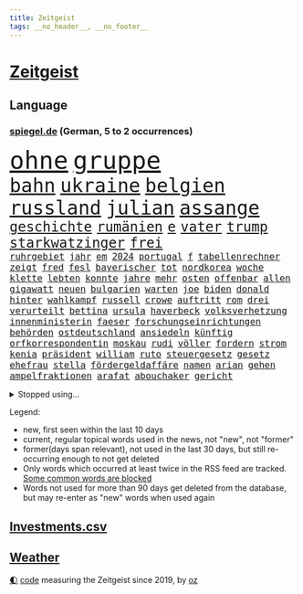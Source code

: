 ```yaml
---
title: Zeitgeist
tags: __no_header__, __no_footer__
---
```


# [Zeitgeist](https://oliz.io/zeitgeist/)

## Language

<h3><a href="https://www.spiegel.de" target="_blank">spiegel.de</a> (German, 5 to 2 occurrences)</h3>
<p style="font-family:monospace">
<span style="font-size:32pt"><a href="news_links.html#ohne" class="current">ohne</a></span>
<span style="font-size:32pt"><a href="news_links.html#gruppe" class="current">gruppe</a></span>
<br>
<span style="font-size:25pt"><a href="news_links.html#bahn" class="current">bahn</a></span>
<span style="font-size:25pt"><a href="news_links.html#ukraine" class="current">ukraine</a></span>
<span style="font-size:25pt"><a href="news_links.html#belgien" class="current">belgien</a></span>
<span style="font-size:25pt"><a href="news_links.html#russland" class="current">russland</a></span>
<span style="font-size:25pt"><a href="news_links.html#julian" class="current">julian</a></span>
<span style="font-size:25pt"><a href="news_links.html#assange" class="current">assange</a></span>
<br>
<span style="font-size:18pt"><a href="news_links.html#geschichte" class="current">geschichte</a></span>
<span style="font-size:18pt"><a href="news_links.html#rumänien" class="current">rumänien</a></span>
<span style="font-size:18pt"><a href="news_links.html#e" class="current">e</a></span>
<span style="font-size:18pt"><a href="news_links.html#vater" class="current">vater</a></span>
<span style="font-size:18pt"><a href="news_links.html#trump" class="current">trump</a></span>
<span style="font-size:18pt"><a href="news_links.html#starkwatzinger" class="current">starkwatzinger</a></span>
<span style="font-size:18pt"><a href="news_links.html#frei" class="current">frei</a></span>
<br>
<span style="font-size:12pt"><a href="news_links.html#ruhrgebiet" class="current">ruhrgebiet</a></span>
<span style="font-size:12pt"><a href="news_links.html#jahr" class="current">jahr</a></span>
<span style="font-size:12pt"><a href="news_links.html#em" class="current">em</a></span>
<span style="font-size:12pt"><a href="news_links.html#2024" class="current">2024</a></span>
<span style="font-size:12pt"><a href="news_links.html#portugal" class="current">portugal</a></span>
<span style="font-size:12pt"><a href="news_links.html#f" class="current">f</a></span>
<span style="font-size:12pt"><a href="news_links.html#tabellenrechner" class="new">tabellenrechner</a></span>
<span style="font-size:12pt"><a href="news_links.html#zeigt" class="current">zeigt</a></span>
<span style="font-size:12pt"><a href="news_links.html#fred" class="new">fred</a></span>
<span style="font-size:12pt"><a href="news_links.html#fesl" class="new">fesl</a></span>
<span style="font-size:12pt"><a href="news_links.html#bayerischer" class="current">bayerischer</a></span>
<span style="font-size:12pt"><a href="news_links.html#tot" class="current">tot</a></span>
<span style="font-size:12pt"><a href="news_links.html#nordkorea" class="current">nordkorea</a></span>
<span style="font-size:12pt"><a href="news_links.html#woche" class="current">woche</a></span>
<span style="font-size:12pt"><a href="news_links.html#klette" class="current">klette</a></span>
<span style="font-size:12pt"><a href="news_links.html#lebten" class="new">lebten</a></span>
<span style="font-size:12pt"><a href="news_links.html#konnte" class="current">konnte</a></span>
<span style="font-size:12pt"><a href="news_links.html#jahre" class="current">jahre</a></span>
<span style="font-size:12pt"><a href="news_links.html#mehr" class="current">mehr</a></span>
<span style="font-size:12pt"><a href="news_links.html#osten" class="current">osten</a></span>
<span style="font-size:12pt"><a href="news_links.html#offenbar" class="current">offenbar</a></span>
<span style="font-size:12pt"><a href="news_links.html#allen" class="current">allen</a></span>
<span style="font-size:12pt"><a href="news_links.html#gigawatt" class="new">gigawatt</a></span>
<span style="font-size:12pt"><a href="news_links.html#neuen" class="current">neuen</a></span>
<span style="font-size:12pt"><a href="news_links.html#bulgarien" class="current">bulgarien</a></span>
<span style="font-size:12pt"><a href="news_links.html#warten" class="current">warten</a></span>
<span style="font-size:12pt"><a href="news_links.html#joe" class="current">joe</a></span>
<span style="font-size:12pt"><a href="news_links.html#biden" class="current">biden</a></span>
<span style="font-size:12pt"><a href="news_links.html#donald" class="current">donald</a></span>
<span style="font-size:12pt"><a href="news_links.html#hinter" class="current">hinter</a></span>
<span style="font-size:12pt"><a href="news_links.html#wahlkampf" class="current">wahlkampf</a></span>
<span style="font-size:12pt"><a href="news_links.html#russell" class="new">russell</a></span>
<span style="font-size:12pt"><a href="news_links.html#crowe" class="new">crowe</a></span>
<span style="font-size:12pt"><a href="news_links.html#auftritt" class="current">auftritt</a></span>
<span style="font-size:12pt"><a href="news_links.html#rom" class="current">rom</a></span>
<span style="font-size:12pt"><a href="news_links.html#drei" class="current">drei</a></span>
<span style="font-size:12pt"><a href="news_links.html#verurteilt" class="current">verurteilt</a></span>
<span style="font-size:12pt"><a href="news_links.html#bettina" class="current">bettina</a></span>
<span style="font-size:12pt"><a href="news_links.html#ursula" class="current">ursula</a></span>
<span style="font-size:12pt"><a href="news_links.html#haverbeck" class="current">haverbeck</a></span>
<span style="font-size:12pt"><a href="news_links.html#volksverhetzung" class="current">volksverhetzung</a></span>
<span style="font-size:12pt"><a href="news_links.html#innenministerin" class="current">innenministerin</a></span>
<span style="font-size:12pt"><a href="news_links.html#faeser" class="current">faeser</a></span>
<span style="font-size:12pt"><a href="news_links.html#forschungseinrichtungen" class="new">forschungseinrichtungen</a></span>
<span style="font-size:12pt"><a href="news_links.html#behörden" class="current">behörden</a></span>
<span style="font-size:12pt"><a href="news_links.html#ostdeutschland" class="current">ostdeutschland</a></span>
<span style="font-size:12pt"><a href="news_links.html#ansiedeln" class="current">ansiedeln</a></span>
<span style="font-size:12pt"><a href="news_links.html#künftig" class="current">künftig</a></span>
<span style="font-size:12pt"><a href="news_links.html#orfkorrespondentin" class="new">orfkorrespondentin</a></span>
<span style="font-size:12pt"><a href="news_links.html#moskau" class="current">moskau</a></span>
<span style="font-size:12pt"><a href="news_links.html#rudi" class="current">rudi</a></span>
<span style="font-size:12pt"><a href="news_links.html#völler" class="current">völler</a></span>
<span style="font-size:12pt"><a href="news_links.html#fordern" class="current">fordern</a></span>
<span style="font-size:12pt"><a href="news_links.html#strom" class="current">strom</a></span>
<span style="font-size:12pt"><a href="news_links.html#kenia" class="current">kenia</a></span>
<span style="font-size:12pt"><a href="news_links.html#präsident" class="current">präsident</a></span>
<span style="font-size:12pt"><a href="news_links.html#william" class="current">william</a></span>
<span style="font-size:12pt"><a href="news_links.html#ruto" class="new">ruto</a></span>
<span style="font-size:12pt"><a href="news_links.html#steuergesetz" class="new">steuergesetz</a></span>
<span style="font-size:12pt"><a href="news_links.html#gesetz" class="current">gesetz</a></span>
<span style="font-size:12pt"><a href="news_links.html#ehefrau" class="current">ehefrau</a></span>
<span style="font-size:12pt"><a href="news_links.html#stella" class="new">stella</a></span>
<span style="font-size:12pt"><a href="news_links.html#fördergeldaffäre" class="new">fördergeldaffäre</a></span>
<span style="font-size:12pt"><a href="news_links.html#namen" class="current">namen</a></span>
<span style="font-size:12pt"><a href="news_links.html#arian" class="current">arian</a></span>
<span style="font-size:12pt"><a href="news_links.html#gehen" class="current">gehen</a></span>
<span style="font-size:12pt"><a href="news_links.html#ampelfraktionen" class="new">ampelfraktionen</a></span>
<span style="font-size:12pt"><a href="news_links.html#arafat" class="new">arafat</a></span>
<span style="font-size:12pt"><a href="news_links.html#abouchaker" class="new">abouchaker</a></span>
<span style="font-size:12pt"><a href="news_links.html#gericht" class="current">gericht</a></span>
</p>
<details>
<summary>Stopped using...</summary>
<p class="former" style="font-size:12pt">
bank(1344) schnellcheck(1344) 75(1343) alexej(1343) appelliert(1343) himmel(1343) nawalny(1343) verschiedene(1343) wolfsburg(1343) positiv(1342) geboren(1341) myanmar(1341) solle(1341) öffentlich(1341) eingereicht(1340) endet(1340) gerüchte(1340) vereinigten(1340) aktien(1339) berg(1339) früherer(1339) lisa(1339) philippinen(1339) tesla(1339) usregierung(1339) verlängern(1339) verstorbenen(1339) 22(1338) bundesrepublik(1338) freiheitsstrafe(1338) hielt(1338) liverpool(1338) neuseeland(1338) san(1338) tieren(1338) alpen(1337) digitalisierung(1337) infektion(1337) tötet(1337) veranstaltung(1337) angeklagter(1336) republikaner(1336) schadet(1336) unabhängige(1336) öffnen(1336) depressionen(1335) erhielt(1335) gewaltig(1335) klubs(1335) sebastian(1335) illegal(1334) infektionen(1334) kreis(1334) militärs(1334) ard(1333) künstler(1333) langer(1333) material(1333) patienten(1333) sc(1333) schwierigkeiten(1333) technik(1333) ersetzen(1332) i(1332) jagd(1332) benzin(1331) dezember(1331) erkrankt(1331) illegalen(1331) januar(1331) kollaps(1331) vorübergehend(1331) ausbau(1330) chefin(1330) klein(1330) leyen(1330) opfern(1330) persönlich(1330) plädiert(1330) riss(1330) saarland(1330) vorsprung(1330) enthüllt(1329) ermöglichen(1329) freiburg(1329) verfügung(1329) lkw(1328) 29(1327) fragt(1327) türkische(1327) werke(1327) freilassung(1326) geschäftsführer(1326) langfristig(1326) ausmaß(1325) distanz(1325) zweimal(1325) mitteln(1324) nachfrage(1324) schwierige(1324) überholt(1324) einreise(1323) staatliche(1323) ägypten(1323) meinen(1321) sozialdemokraten(1321) herr(1320) abgelehnt(1318) anzeichen(1318) großem(1318) lücke(1318) rückzug(1318) weckt(1318) dar(1317) gesamten(1316) außerhalb(1313) katar(1313) top(1312) behalten(1311) rang(1310) wachsen(1310) sichert(1309) training(1309) journalist(1305) schützt(1305) thüringer(1304) niedrig(1302) versorgung(1297) gehabt(1296) abgeschlossen(1295) tuchel(1295) gewarnt(1294) kontert(1290) teuren(1287) leiter(1256) polizeiruf(1246) 95(1236) gewinne(1235) orte(1176) gebeten(1164) enthalten(1151) mitverantwortlich(1151) werte(1141) abgegeben(1117) ausnahme(1081) polnischen(1046) umkämpften(1028) exil(1022) realität(1019) hoffenheim(1016) moderner(1014) gefiel(998) gewandt(994) worum(979) grünenpolitiker(975) krankenkassen(969) spezielle(967) hendrik(966) halbes(959) ungewöhnliche(949) inklusive(945) euländer(944) gestört(937) militärischen(928) auge(926) außenministerium(915) zufall(915) beschossen(910) buschmann(898) erschwert(895) propaganda(888) verschwinden(883) bonn(873) schwieriger(869) verweist(865) filmemacher(864) positiven(847) flughäfen(845) 40000(844) transparenz(840) triumphiert(840) eingetroffen(815) typ(811) todes(810) 34(808) patrick(807) finanzierung(800) indem(794) verhängnis(760) westjordanland(757) computer(750) sinne(749) kaiserslautern(746) hadert(744) tiefer(738) irans(733) verhaftung(731) andrew(726) weltrekord(725) gegenwart(721) neustart(721) justizminister(716) zuwanderung(714) trans(708) erdbeben(699) landwirtschaft(694) ähnlichen(691) chinesen(688) protestbewegung(675) heidenheim(673) lebenslange(661) gewässer(649) kriminalität(635) freigegeben(632) tel(629) monika(627) psychologin(620) aviv(618) eineinhalb(608) festgehalten(607) staatsanwalt(607) prien(601) auszeichnung(599) großeinsatz(598) rückstand(595) geschmack(584) pistole(570) finanzaufsicht(567) böhmermann(566) abbauen(560) abwehr(557) fenster(557) lauter(557) mitgliedern(555) 47(553) kritikern(552) strafanzeige(551) marcel(548) check(546) jahresbeginn(544) internationalem(542) trauern(541) bewaffneten(537) überschritten(537) dreier(536) 16jährige(534) heimische(529) viertagewoche(527) pokal(525) kongo(523) fassen(516) dauer(512) cem(510) özdemir(510) autofahren(495) floh(494) freiwillige(486) handwerker(483) vorwurfs(482) 51(479) saintgermain(479) green(478) alonso(477) unruhe(477) zuckerberg(471) verstoß(463) ausweitung(460) atomwaffen(458) rio(458) austritt(457) wagenknechts(454) gesprächen(451) südwesten(446) beides(444) ebrahim(443) parks(443) heimlich(437) 2027(436) diplomatische(434) zittern(432) gründung(431) angerichtet(430) zeuge(427) fußballverband(425) rahmen(423) 13jährige(422) samuel(415) einsturz(412) getrieben(408) beine(407) intensivstation(405) 8000(402) optimismus(399) begleitete(398) lied(397) expertengremium(394) aufsteiger(393) ereignis(390) rechter(390) zürich(390) protestierten(386) inhaftierte(383) mohammed(378) popp(376) verfassung(376) angelegt(374) brandanschlag(374) gestrandet(374) mangelnden(368) saudische(367) mysteriöse(366) verurteilen(366) familienvater(363) politologe(363) moschee(361) budget(359) älterer(359) aleksandar(357) einbringen(357) renommierten(357) wiesbaden(357) 2013(352) verrückt(352) abends(350) drückt(350) toronto(350) vergessene(349) tierwohl(348) vorbilder(348) lieferten(346) preiserhöhung(345) polizeigewahrsam(344) busfahrer(342) verlief(338) weltmeisterschaft(334) zulieferer(334) bewerbungen(331) eauto(331) goldene(331) klassische(331) stockt(330) übereinstimmenden(330) verkaufte(329) unterbunden(328) metropole(326) schwitzen(324) andré(321) geflohen(318) week(318) skurriler(317) unterscheiden(315) wirtschaftsweise(312) instagrampost(310) albtraum(309) erschien(308) tunnel(308) maximal(307) grünheide(305) winde(304) lady(302) kranke(301) hunden(300) militärjunta(299) pablo(299) wirbel(297) erlaubnis(296) xabi(296) holstein(295) geschäftsleute(292) asylsuchende(290) aufstehen(290) betrogen(290) akzeptiert(289) niederlegen(289) leser(287) amerikanischen(286) unbeeindruckt(285) gestiegenen(282) burkina(281) eiffelturm(281) faso(281) umgehend(280) abstiegskampf(279) rekordtief(279) rechtsextremisten(278) gewechselt(277) knacken(277) vorzugehen(277) onkel(276) franziska(275) dient(273) erweitern(273) schlechtesten(273) indiz(272) verfahrens(271) gastronomie(268) gerechter(268) achtzigerjahren(267) vettel(266) 99(265) auftritte(265) reformiert(265) bischof(263) isst(262) harsche(261) qualifikation(261) sekunde(260) sportlich(260) gerald(257) mützenich(257) gefolgt(256) ukrainekriegs(254) einzelnen(252) kommissionspräsidentin(252) darstellung(250) inselstaat(248) turbulenzen(247) weitreichenden(247) hilfsgüter(246) militäroffensive(246) uskongress(244) schenkt(243) ultrarechten(242) einlegen(240) gerechnet(240) kundgebungen(239) unternehmens(238) ausfälle(237) charkiw(235) sicherheitsvorkehrungen(235) kommissarin(233) vielfältig(231) überfällig(231) krebsdiagnose(230) dunklen(229) versagt(229) willkommen(228) gewähren(226) videobotschaft(225) 1100(224) eingedrungen(224) hamasanführer(223) israelgazanews(223) massaker(223) führerscheinprüfung(222) großzügigen(222) verbotenen(221) ingo(220) mohammad(220) sicherheitsgründen(220) beteuert(219) dokument(219) spdpolitikerin(219) tatortvote(218) positioniert(217) beeindruckend(216) vaude(216) club(215) munter(215) zuständig(215) furchtbar(213) verwenden(213) spieltag(212) synagoge(212) kiboom(211) andrzej(209) duda(209) artikel(207) häme(207) mitarbeiterinnen(207) arbeitsrecht(206) fußballwelt(206) versorgen(206) eingelegt(205) hamasmassaker(204) zeitgemäß(204) 102(203) 16jährigen(203) freiem(203) kopie(203) sportvorstand(202) kanzlerkandidat(201) beendete(200) emma(200) wisconsin(199) aggressiver(198) autorität(198) gespalten(198) 240(197) gewaltsam(197) freitagmorgen(196) gestritten(196) haken(196) spdfraktionschef(196) tränen(196) 37jährige(195) britisches(195) eingestürzten(194) stone(194) kleider(193) gazakriegs(191) ließe(191) trainerwechsel(191) gesetzesänderung(190) lokführern(190) sammelte(190) ungeschlagen(190) psychologe(188) brandbrief(187) sowohl(187) norbert(185) staatsstreich(185) christlichen(184) flaggen(184) islamische(184) klugen(184) bedrängnis(183) geklagt(183) chan(181) dr(181) niko(180) wahre(179) gebilligt(177) mindestlohn(177) prize(177) größe(175) positives(174) professionelle(174) profitierte(174) vergleichsweise(174) walk(174) durchgeführt(173) wow(172) staatssekretär(170) brasilianische(169) erhöhter(169) schokolade(169) uganda(169) aktivistinnen(168) besitzen(168) blockbuster(168) brehme(168) machtwechsel(166) oslo(166) winzigen(166) guardiola(165) putingegner(164) 1945(163) finanziellen(163) interessieren(163) lesbische(163) nominierungen(163) gezahlt(162) verzicht(162) masterplan(161) plötzlichen(161) verkünden(161) behandlung(160) tanzt(160) geringere(157) stürmt(157) luftraum(156) natogebiet(156) befassen(155) geldern(155) auslaufen(154) herber(154) prag(154) sand(154) hansa(153) high(152) kreise(152) pavlović(152) slowene(152) 180(151) erkranken(151) verstörende(151) kriegsschiff(150) schieben(150) gründet(149) pep(149) vorm(147) passagier(145) 1999(144) spdmann(144) verstorbene(144) hamasführer(143) mossad(143) verunglückten(143) format(142) militärübungen(142) patzer(142) schritten(142) chrome(141) riad(141) 122(140) niedriger(140) presley(140) bestürzung(139) dating(139) generalstabschef(139) sowieso(139) alkoholfreie(138) beeinflusst(138) beschädigen(138) sächsische(138) anlässlich(137) berühmteste(137) igh(137) landsmann(137) spannend(137) dreh(136) haag(136) notlandung(136) senator(136) südkoreanischen(136) priscilla(135) ten(134) begraben(133) gewidmet(133) langes(133) anwesend(132) festivals(132) michel(132) nachholbedarf(132) filmfestspiele(131) indes(131) remigrationstreffen(131) trainersuche(131) groteske(130) rechtsaußenpartei(130) afdmitarbeiter(129) bayerntrainer(129) quälen(129) hochrangige(127) uvalde(127) angesetzt(125) militärflugzeug(123) wüste(123) clan(121) fazit(121) klassenfahrt(121) selbstkritik(121) stützt(120) moreno+1(119) fa(118) omen(118) provisorischen(118) south(118) verdiente(118) verewigt(118) verbotene(117) vietnam(117) konkretes(115) therapeuten(114) wiederaufnahme(114) gekrönt(113) peinlichen(113) fressen(112) israelkritik(112) saisonende(112) umgekehrt(112) unogericht(112) wohnmobil(112) konstruiert(111) partnern(111) thron(111) angeordnet(110) fahrlässiger(110) vorgesehen(110) gouverneurin(109) abwehrkampf(108) solches(108) zusammengekommen(108) zitate(107) digitalpakt(106) fertig(106) leverkusens(106) plädoyers(106) zuschlagen(106) lyon(105) schädel(105) spielraum(105) anton(104) erfolgsgeschichte(104) hofreiter(104) michail(104) netanyahuregierung(104) riesiger(104) superlative(104) wahlkampfveranstaltung(104) ladung(103) leuchtturmwärter(103) auszeit(102) erhältlich(102) schwarzmeerflotte(102) ausmacht(101) betrunken(101) forster(101) geführten(101) stürze(101) basketballerinnen(100) popikone(100) ausverkauf(99) erreichte(99) investoreneinstieg(99) sohns(99) virus(99) friedhelm(98) funkel(98) lügner(98) möglichkeit(98) spitzen(98) usmedien(98) änderte(98) skurrile(97) sätze(97) account(95) menschenrechtsaktivistin(95) belohnung(94) eingefangen(94) steinen(94) unglücksfall(94) irritationen(93) leib(93) regisseure(93) restaurant(93) tods(93) 1978(92) auffälligen(92) djirsarai(92) ideologie(92) kremltruppen(92) multimillionär(92) vorgeführt(92) biss(91) kostete(91) usarmee(91) zig(91) durchsetzt(90) fürchte(90) operationen(90) running(90) tvshow(90) ausgangs(89) engen(89) esasatellit(89) fotografiert(89) gesundheitsrisiko(89) glasner(89) mls(89) philosophie(89) vereitelt(89) erhielten(88) inspirierte(88) prüfer(88) choreograf(87) gebt(87) staatspräsident(87) vizebürgermeister(87) gehäuft(86) gummibärchen(86) trek(86) aktualisiert(85) alec(85) baldwin(85) erfolgreicher(85) fehlender(85) filmset(85) kamerafrau(85) pogačar(85) tadej(85) abgespielt(84) alleingang(84) authentisch(84) dramé(84) lokalpolitiker(84) mouhamed(84) anstatt(83) erdrutsche(83) thriller(83) atpturnier(82) bankrott(82) formel1weltmeisters(82) gelöscht(82) lahmlegt(82) löhne(82) werkzeuge(82) 18jährigen(81) eilt(81) geheimpläne(81) gleichzusetzen(81) internen(81) konzertkarten(81) korruptionsskandal(81) lords(81) lunge(81) mongolei(81) nordrheinwestfalens(81) oberhaus(81) platzwunde(81) roberto(81) statistiken(81) traditionell(81) tue(81) ali(80) führers(80) gesunde(80) kapitalismus(80) khamenei(80) singapur(80) verkündeten(80) vizepräsident(80) euabgeordneten(79) heilige(79) kriegsführung(79) psychisch(79) veraltet(79) ästhetik(79) ferraripilot(78) gleisbett(78) grundsätzlichen(78) schmerzensgeld(78) wahren(78) aufsichtsrat(77) formel1rennen(77) härteste(77) imola(77) mail(77) missbrauchsfällen(77) moore(77) provokateur(77) republikanischer(77) zulieferern(77) bielefelder(76) boss(76) deftige(76) joggerin(76) lebenskosten(76) athletin(75) bauträger(75) dominierte(75) hauptpreis(75) hinterlegt(75) laxe(75) mischung(75) nazi(75) reiht(75) andi(74) matchwinner(74) nordseeinsel(74) ogunleye(74) rechtsradikale(74) blanche(73) erliegen(73) kuriosum(73) mehrjährigen(73) superbowlchampion(73) tragödie(73) afdschiedsgericht(72) auftreten(72) benötige(72) europapolitiker(72) eyes(72) francis(72) nackter(72) neuzeit(72) nicolaus(72) schöne(72) subkultur(72) verdächtig(72) vergreift(72) abitur(71) auckland(71) betrügern(71) hiv(71) ibrahim(71) infizierten(71) innenpolitisch(71) ko(71) richtlinien(71) schnitzer(71) ausgelaufen(70) hetzt(70) wade(70) bombardierte(69) geschoben(69) radprofi(69) verängstigte(69) afdrechtsaußen(68) ausstrahlen(68) bestandteil(68) fester(68) friedens(68) genie(68) höchst(68) inkrafttreten(68) pocher(68) schusselig(68) wirklichkeit(68) hilfsgütern(67) shapps(67) slash(67) steilvorlage(67) arbeitszeiten(66) arkadi(66) beschlagnahmung(66) bodemann(66) duelle(66) litauische(66) wolosch(66) anzuerkennen(65) brd(65) gegenseitigen(65) geländewagen(65) herrscher(65) aktienhandel(64) alias(64) clubs(64) dialog(64) impfen(64) kategorien(64) systematische(64) force(63) giro(63) justizministerin(63) kartellklage(63) slowenische(63) verläuft(63) verunsicherung(63) abgeriegelt(62) entbrannt(62) prägend(62) alphabet(61) kroos'(61) streich(61) terrororganisationen(61) wmheld(61) überführt(61) fußballers(60) klimaprotest(60) schwimmende(60) üblich(60) bestechlichkeit(59) chips(59) elektromobilität(59) empfinden(59) friedensnobelpreisträgerin(59) ivan(59) klimaschützer(59) ressourcen(59) gesenkt(58) konstellation(58) mental(58) olympique(58) aitana(57) bock(57) denkbar(57) grobe(57) höhenmeter(57) hündin(57) schweigegeldaffäre(57) besichtigung(56) blue(56) ethikrats(56) hildesheim(56) platzverweise(56) belebt(55) berufungsantrag(55) indirekten(55) jenny(55) superhelden(55) ungewissheit(55) abtrünnigen(54) brasilianischer(54) etablierte(54) kampfdrohnen(54) trinkt(54) verweigern(54) 2005(53) dfbpokalfinale(52) hunderttausenden(52) id(52) rettungsarbeiten(52) wetterlage(52) chronischer(51) grundsteuerreform(51) rheinische(51) amir(50) beantragten(50) finn(50) huckleberry(50) toiletten(50) entlohnung(49) haushalten(49) lachgas(49) oligarch(49) pokalfinale(49) rädelsführer(49) schwertun(49) sozialausgaben(49) vechta(49) verunsichert(49) erdstöße(48) hollywoodschauspielerin(48) kinderzimmer(48) louk(48) melonis(48) shani(48) 40jährige(47) anlegestelle(47) dschihadisten(47) d’italia(47) einflussreichsten(47) nobelpreis(47) regierungsmitglieder(47) reporters(47) ruder(47) saturn(47) vollbracht(47) wahlheimat(47) luftschlag(46) radprofis(46) sauer(46) verkäufer(46) witz(46) bundesvorstand(45) cannes(45) dárdai(45) elfmeterschießen(45) fischkutter(45) gewalttätigen(45) jugendkriminalität(45) neapel(45) pál(45) schulamoklauf(45) spielmanipulation(45) 63jährigen(44) beck(44) engel(44) gültiges(44) kampfbrigade(44) kontrollen(44) piraten(44) staatsfernsehen(44) uran(44) diplomatischen(43) obdachlosen(43) spielfilm(43) sportminister(43) talmon(43) verbinden(43) vergeltungsschlag(43) völkerrechtler(43) ausgeübt(42) coppola(42) erreger(42) fridman(42) kreativen(42) reizen(42) strafstoß(42) bildete(41) darstellt(41) millionenstrafe(41) nachteil(41) spannender(41) evakuieren(39) radioaktiver(39) stuhl(39) tigermücke(39) besuchte(38) diddy(38) düstere(38) einschüchtern(38) entbunden(38) patriots(38) sean(38) sportwissenschaftler(38) verlassene(38) vorsorge(38) abiturprüfungen(37) flutgebiet(37) industriegebiet(37) massensterben(37) sander(37) veranstaltet(37) agentengesetz(36) bistum(36) curry(36) eingestürzt(36) georgische(36) presserat(36) roboterhund(36) stephen(36) vereinbaren(36) wohnungsnot(36) amirabdollahian(35) beweist(35) charakter(35) dienstagmittag(35) doppelnamen(35) europapokal(35) furios(35) nachbar(35) permanent(35) rumpf(35) verblüfft(35) vorhergesagt(35) wolfsburgs(35) aufhebung(34) depression(34) kabel(34) menschheit(34) salman(34) scheffler(34) scottie(34) begrenzten(33) erlebten(33) escobar(33) filmbiografie(33) jawort(33) verirrt(33) baumeister(32) dmitri(32) ermahnt(32) spargel(32) ungeschlagenserie(32) unterschreibt(32) 56jährige(31) di(31) dua(31) lipa(31) verbotener(31) afdlandtagsabgeordneter(30) beschimpfungen(30) cremig(30) diamond(30) geflüchteter(30) techkonzern(30) gag(29) juventus(29) kneipe(29) spitzenklub(29) stalking(29) veranstaltungen(29) chinafreundlichen(28) schwerwiegende(28) stimmungstest(28) symbolpolitik(28) underdog(28) anliegen(27) bergführer(27) blutigen(27) bundesligasaison(27) böller(27) hals(27) ham(27) jammert(27) kami(27) rita(27) sherpa(27) wehen(27) arbeiteten(26) bauministerin(26) berühmtester(26) boomenden(26) cduwahlplakate(26) geschreddert(26) sbahnhof(26) sportlerinnen(26) späteren(26) umfahren(26) vertuscht(26) weiterbetrieb(26) buhrufe(25) distanzierte(25) jauch(25) joschka(25) mutterschutz(25) packt(25) russlandukrainenews(25) wahlrechtsreform(25) wenigstens(25) entgegenkommen(24) entzauberung(24) megastar(24) schlammschlacht(24) südamerika(24) veraltete(24) verpassten(24) vogelgrippe(24) weibchen(24) zwickau(24) abnehmspritze(23) androidhandys(23) aufgegangen(23) booker(23) entgangen(23) ergibt(23) lebenserwartung(23) psychologen(23) slogans(23) sylvia(23) voraussetzungen(23) chats(22) holprig(22) mitstreiter(22) wüst(22) ausbreitung(21) d'italia(21) fehlendes(21) gerüchten(21) kzgedenkstätte(21) lockern(21) mitbewerber(21) notorisch(21) rechtfertigen(21) sachsenhausen(21) schlauer(21) versechsfacht(21) vorzeigeprojekt(21) einspruch(20) geprügelt(20) infizierte(20) nullerjahren(20) unglaublich(20) vermisstem(20) wildkamera(20) abstimmungen(19) durchbrechen(19) durchschnittliche(19) eumarinemission(19) höherem(19) rock(19) schleichenden(19) seegrenze(19) tonne(19) abgestiegen(18) beschließen(18) eishockeynationalmannschaft(18) geist(18) hag(18) nflprofi(18) ausweiten(17) blues(17) exbeatle(17) gemessen(17) grundgesetzes(17) neuerscheinungen(17) plakat(17) totenköpfe(17) abrechnung(16) amtseinführung(16) kerem(16) massenschlägerei(16) neueste(16) schalom(16) vordringen(16) 17jährige(15) angemessene(15) belieben(15) delegationen(15) entfernung(15) italienrundfahrt(15) knobloch(15) propalästinaproteste(15) reus(15) shatner(15) sorten(15) versteckte(15) courteney(14) cox(14) debauswahl(14) eisdiele(14) eishockeywm(14) eroberte(14) schlägertrupps(14) unerwarteter(14) zerbi(14) abschlussbericht(13) empfohlen(13) jeweils(13) lobbyist(13) theaterstück(13) besucherin(12) europaweit(12) geopolitisch(12) papiere(12) verlogen(12) wasserstraße(12) gekannt(11) herumreißen(11) siedlungen(11) stadtverwaltung(11)
</p>
</details>
<p>Legend:
<ul>
<li><span class="new">new</span>, first seen within the last 10 days</li>
<li><span class="current">current</span>, regular topical words used in the news, not "new", not "former"</li>
<li><span class="former">former(days span relevant)</span>, not used in the last 30 days, but still re-occurring enough to not get deleted</li>
<li>Only words which occurred at least twice in the RSS feed are tracked. <a href="language/filters.py">Some common words are blocked</a></li>
<li>Words not used for more than 90 days get deleted from the database, but may re-enter as "new" words when used again</li>
</ul>
</p>

## [Investments](investments.html)[.csv](investments.csv)

## [Weather](weather.html)

<footer>
<a href="javascript:toggleTheme()" class="nav">🌓</a>
<a href="https://github.com/ooz/zeitgeist">code</a> measuring the Zeitgeist since 2019, by <a href="https://oliz.io">oz</a>
</footer>
